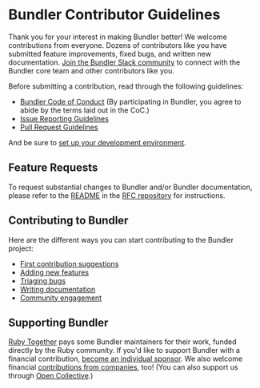 # Bundler Contributor Guidelines

Thank you for your interest in making Bundler better! We welcome contributions from everyone. Dozens of contributors like you have submitted feature improvements, fixed bugs, and written new documentation. [Join the Bundler Slack community](https://slack.bundler.io/) to connect with the Bundler core team and other contributors like you.

Before submitting a contribution, read through the following guidelines:

* [Bundler Code of Conduct](https://github.com/rubygems/bundler/blob/master/CODE_OF_CONDUCT.md) (By participating in Bundler, you agree to abide by the terms laid out in the CoC.)
* [Issue Reporting Guidelines](https://github.com/rubygems/bundler/blob/master/doc/contributing/ISSUES.md)
* [Pull Request Guidelines](https://github.com/rubygems/bundler/blob/master/doc/development/PULL_REQUESTS.md)

And be sure to [set up your development environment](https://github.com/rubygems/bundler/blob/master/doc/development/SETUP.md).

## Feature Requests

To request substantial changes to Bundler and/or Bundler documentation, please refer to the [README](https://github.com/bundler/rfcs/blob/master/README.md) in the [RFC repository](https://github.com/bundler/rfcs) for instructions.

## Contributing to Bundler

Here are the different ways you can start contributing to the Bundler project:

* [First contribution suggestions](https://github.com/rubygems/bundler/blob/master/doc/contributing/HOW_YOU_CAN_HELP.md)
* [Adding new features](https://github.com/rubygems/bundler/blob/master/doc/development/NEW_FEATURES.md)
* [Triaging bugs](https://github.com/rubygems/bundler/blob/master/doc/contributing/BUG_TRIAGE.md)
* [Writing documentation](https://github.com/rubygems/bundler/blob/master/doc/documentation/WRITING.md)
* [Community engagement](https://github.com/rubygems/bundler/blob/master/doc/contributing/COMMUNITY.md)

## Supporting Bundler

[Ruby Together](https://rubytogether.org/) pays some Bundler maintainers for their work, funded directly by the Ruby community. If you'd like to support Bundler with a financial contribution, [become an individual sponsor](https://rubytogether.org/developers#plans). We also welcome financial [contributions from companies](https://rubytogether.org/companies#plans), too! (You can also support us through [Open Collective](https://opencollective.com/rubytogether).)
